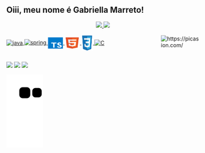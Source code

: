 ## Oiii, meu nome é Gabriella Marreto!
<div align="center">
  <a href="https://github.com/ibaG20">
  <img height="180em" src="https://github-readme-stats.vercel.app/api?username=ibaG20&show_icons=true&theme=dracula&include_all_commits=true&count_private=true"/>
  <img height="180em" src="https://github-readme-stats.vercel.app/api/top-langs/?username=ibaG20&layout=compact&langs_count=7&theme=dracula"/>
</div>
<div style="display: inline_block"><br>

  <img align="center" alt="java" height="30" width="40" src="https://cdn.jsdelivr.net/gh/devicons/devicon/icons/java/java-original.svg" />
  <img lign="bottom" alt="spring" height="25" width="40" src="https://cdn.jsdelivr.net/gh/devicons/devicon/icons/spring/spring-original.svg" />
  <img align="center" alt="Ts" height="30" width="40" src="https://raw.githubusercontent.com/devicons/devicon/master/icons/typescript/typescript-plain.svg">
  <img align="center" alt="HTML" height="30" width="40" src="https://raw.githubusercontent.com/devicons/devicon/master/icons/html5/html5-original.svg">
  <img align="center" alt="CSS" height="40" width="30" src="https://raw.githubusercontent.com/devicons/devicon/master/icons/css3/css3-original.svg">
  <img align="center" alt="C" height="40" width="32" src="https://cdn.jsdelivr.net/gh/devicons/devicon/icons/c/c-original.svg" />
  <a href="https://i.picasion.com/pic92/aeae21a431ec61fdaec62620961457f3.gif"><img align="right" src="https://i.picasion.com/pic92/aeae21a431ec61fdaec62620961457f3.gif" width="100" height="100" border="0" alt="https://picasion.com/" /></a>
  
  ##
 
<div> 
  <a href="https://www.instagram.com/gabimarreto/" target="_blank"><img src="https://img.shields.io/badge/-Instagram-%23E4405F?style=for-the-badge&logo=instagram&logoColor=white" target="_blank"></a>
  <a href = "mailto:marretogabriella@gmail.com"><img src="https://img.shields.io/badge/-Gmail-%23333?style=for-the-badge&logo=gmail&logoColor=white" target="_blank"></a>
  <a href="https://www.linkedin.com/in/gabriella-marreto-3bab1722b/" target="_blank"><img src="https://img.shields.io/badge/-LinkedIn-%230077B5?style=for-the-badge&logo=linkedin&logoColor=white" target="_blank"></a> 
 
  ![Snake animation](https://github.com/ibaG20/ibaG20/blob/output/github-contribution-grid-snake.svg)
 
</div>

